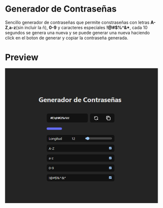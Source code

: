 # Generador de Contraseñas

Sencillo generador de contraseñas que permite constraseñas con letras __A-Z__,__a-z__(sin incluir la ñ), __0-9__ y caracteres especiales __!@#$%^&*__, cada 10 segundos se genera una nueva y se puede generar una nueva haciendo click en el boton de generar y copiar la contraseña generada.

# Preview

![Preview Generador](./image.png)